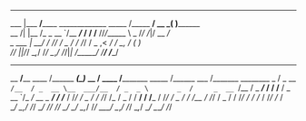 _______ ________                        ______  _________________ ___                                                             
___    |___  __/______ _____________  _____  /_____  ____/__  __ \_( )________                                                    
__  /| |__  /_  _  __ `/__  ___/_  / / /__  //_/______ \  _  /_/ /_|/ __  ___/                                                    
_  ___ |_  __/  / /_/ / _  /    / /_/ / _  ,<    ____/ /  _\__, /     _(__  )                                                     
/_/  |_|/_/     \__,_/  /_/     \__,_/  /_/|_|  /_____/   /____/      /____/                                                      
                                                                                                                                  
_________        ______               _____              _________        ______               ______        _____                
__  ____/______ ____  /______ ___________(_)_____        __  ____/______ ____  /___________  _____  /______ ___  /_______ ________
_  /     _  __ `/__  / _  __ \__  ___/__  / _  _ \       _  /     _  __ `/__  / _  ___/_  / / /__  / _  __ `/_  __/_  __ \__  ___/
/ /___   / /_/ / _  /  / /_/ /_  /    _  /  /  __/       / /___   / /_/ / _  /  / /__  / /_/ / _  /  / /_/ / / /_  / /_/ /_  /    
\____/   \__,_/  /_/   \____/ /_/     /_/   \___/        \____/   \__,_/  /_/   \___/  \__,_/  /_/   \__,_/  \__/  \____/ /_/     
                                                                                                                                  
